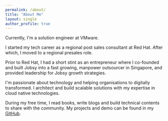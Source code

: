 ```yaml
---
permalink: /about/
title: "About Me"
layout: single
author_profile: true
---
```

Currently, I'm a solution engineer at VMware.

I started my tech career as a regional post sales consultant at Red Hat. After which, I moved to a regional presales role.

Prior to Red Hat, I had a short stint as an entrepreneur where I co-founded and built Jobsy into a fast growing, manpower outsourcer in Singapore, and provided leadership for Jobsy growth strategies.

I'm passionate about technology and helping organisations to digitally transformed. I architect and build scalable solutions with my expertise in cloud native technologies.

During my free time, I read books, write blogs and build technical contents to share with the community. My projects and demo can be found in my [GitHub](https://github.com/jiajunngjj). 
 
